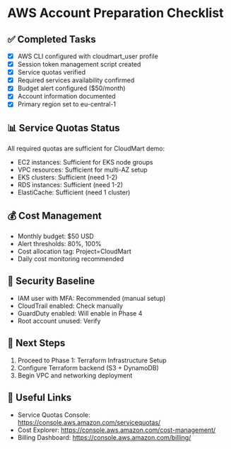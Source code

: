 # AWS Account Preparation Checklist

## ✅ Completed Tasks

- [x] AWS CLI configured with cloudmart_user profile
- [x] Session token management script created
- [x] Service quotas verified
- [x] Required services availability confirmed
- [x] Budget alert configured ($50/month)
- [x] Account information documented
- [x] Primary region set to eu-central-1

## 📊 Service Quotas Status

All required quotas are sufficient for CloudMart demo:
- EC2 instances: Sufficient for EKS node groups
- VPC resources: Sufficient for multi-AZ setup
- EKS clusters: Sufficient (need 1-2)
- RDS instances: Sufficient (need 1-2)
- ElastiCache: Sufficient (need 1 cluster)

## 💰 Cost Management

- Monthly budget: $50 USD
- Alert thresholds: 80%, 100%
- Cost allocation tag: Project=CloudMart
- Daily cost monitoring recommended

## 🔐 Security Baseline

- IAM user with MFA: Recommended (manual setup)
- CloudTrail enabled: Check manually
- GuardDuty enabled: Will enable in Phase 4
- Root account unused: Verify

## 📝 Next Steps

1. Proceed to Phase 1: Terraform Infrastructure Setup
2. Configure Terraform backend (S3 + DynamoDB)
3. Begin VPC and networking deployment

## 🔗 Useful Links

- Service Quotas Console: https://console.aws.amazon.com/servicequotas/
- Cost Explorer: https://console.aws.amazon.com/cost-management/
- Billing Dashboard: https://console.aws.amazon.com/billing/
